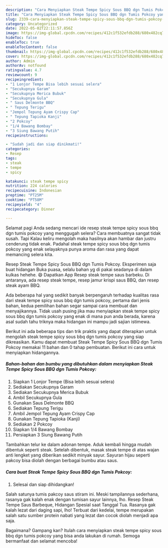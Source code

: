 ```yaml
---
description: "Cara Menyiapkan Steak Tempe Spicy Sous BBQ dgn Tumis Pokcoy yang Bisa Manjain Lidah, Buat Buka Puasa Enak Banget"
title: "Cara Menyiapkan Steak Tempe Spicy Sous BBQ dgn Tumis Pokcoy yang Bisa Manjain Lidah, Buat Buka Puasa Enak Banget"
slug: 2339-cara-menyiapkan-steak-tempe-spicy-sous-bbq-dgn-tumis-pokcoy-yang-bisa-manjain-lidah-buat-buka-puasa-enak-banget
category: Uncategorized
date: 2022-05-02T22:11:57.856Z
image: https://img-global.cpcdn.com/recipes/412c1f532efdb288/680x482cq70/steak-tempe-spicy-sous-bbq-dgn-tumis-pokcoy-foto-resep-utama.jpg
hideToc: false
enableToc: true
enableTocContent: false
thumbnail: https://img-global.cpcdn.com/recipes/412c1f532efdb288/680x482cq70/steak-tempe-spicy-sous-bbq-dgn-tumis-pokcoy-foto-resep-utama.jpg
cover: https://img-global.cpcdn.com/recipes/412c1f532efdb288/680x482cq70/steak-tempe-spicy-sous-bbq-dgn-tumis-pokcoy-foto-resep-utama.jpg
author: Admin
authorAv: notfound
ratingvalue: 4.7
reviewcount: 9
recipeingredient:
- "1 Lonjor Tempe Bisa lebih sesuai selera"
- "Secukupnya Garam"
- "Secukupnya Merica Bubuk"
- "Secukupnya Gula"
- " Saus Delmonte BBQ"
- " Tepung Terigu"
- "Jempol Tepung Ayam Crispy Cap"
- " Tepung Tapioka Kanji"
- "2 Pokcoy"
- "1/4 Bawang Bombay"
- "3 Siung Bawang Putih"
recipeinstructions:

- "Sudah jadi dan siap dinikmati!"
categories:
- Resep
tags:
- steak
- tempe
- spicy

katakunci: steak tempe spicy 
nutrition: 224 calories
recipecuisine: Indonesian
preptime: "PT25M"
cooktime: "PT58M"
recipeyield: "4"
recipecategory: Dinner

---
```



Selamat pagi Anda sedang mencari ide resep steak tempe spicy sous bbq dgn tumis pokcoy yang menggugah selera? Cara membuatnya sangat tidak susah. Tapi Kalau keliru mengolah maka hasilnya akan hambar dan justru cenderung tidak enak. Padahal steak tempe spicy sous bbq dgn tumis pokcoy yang enak selayaknya punya aroma dan rasa yang dapat memancing selera kita.


Resep Steak Tempe Spicy Sous BBQ dgn Tumis Pokcoy. Eksperimen saja buat hidangan Buka puasa, selalu bahan yg di pakai seadanya di dalam kulkas hehehe. 😄 Dapatkan App Resep steak tempe saus barbeku. Di antaranya, ada resep steak tempe, resep jamur krispi saus BBQ, dan resep steak ayam BBQ.

Ada beberapa hal yang sedikit banyak berpengaruh terhadap kualitas rasa dari steak tempe spicy sous bbq dgn tumis pokcoy, pertama dari jenis bahan, kedua pemilihan bahan segar sampai cara membuat dan menyajikannya. Tidak usah pusing jika mau menyiapkan steak tempe spicy sous bbq dgn tumis pokcoy yang enak di mana pun anda berada, karena asal sudah tahu triknya maka hidangan ini mampu jadi sajian istimewa.


Berikut ini ada beberapa tips dan trik praktis yang dapat diterapkan untuk mengolah steak tempe spicy sous bbq dgn tumis pokcoy yang siap dikreasikan. Kamu dapat membuat Steak Tempe Spicy Sous BBQ dgn Tumis Pokcoy memakai 11 bahan dan 0 tahap pembuatan. Berikut ini cara untuk menyiapkan hidangannya.

<!--inarticleads1-->

##### Bahan-bahan dan bumbu yang dibutuhkan dalam menyiapkan Steak Tempe Spicy Sous BBQ dgn Tumis Pokcoy:

1. Siapkan 1 Lonjor Tempe (Bisa lebih sesuai selera)
1. Sediakan Secukupnya Garam
1. Sediakan Secukupnya Merica Bubuk
1. Ambil Secukupnya Gula
1. Gunakan  Saus Delmonte BBQ
1. Sediakan  Tepung Terigu
1. Ambil Jempol Tepung Ayam Crispy Cap
1. Gunakan  Tepung Tapioka (Kanji)
1. Sediakan 2 Pokcoy
1. Siapkan 1/4 Bawang Bombay
1. Persiapkan 3 Siung Bawang Putih


Tambahkan telur ke dalam adonan tempe. Aduk kembali hingga mudah dibentuk seperti steak. Setelah dibentuk, masak steak tempe di atas wajan anti lengket yang diberikan sedikit minyak sayur. Sayuran hijau seperti pakcoy bisa diolah dengan berbagai bumbu atau saus. 

<!--inarticleads2-->

##### Cara buat Steak Tempe Spicy Sous BBQ dgn Tumis Pokcoy:


1. Selesai dan siap dihidangkan!

Salah satunya tumis pakcoy saus stiram ini. Meski tampilannya sederhana, rasanya gak kalah enak dengan tumisan sayur lainnya, lho. Resep Steak Tempe Saus Barbeque, Hidangan Spesial saat Tanggal Tua. Rasanya gak kalah lezat dari daging sapi, lho! Terbuat dari kedelai, tempe merupakan salah satu sumber protein nabati yang lezat dan cocok diolah menjadi apa saja. 

Bagaimana? Gampang kan? Itulah cara menyiapkan steak tempe spicy sous bbq dgn tumis pokcoy yang bisa anda lakukan di rumah. Semoga bermanfaat dan selamat mencoba!
